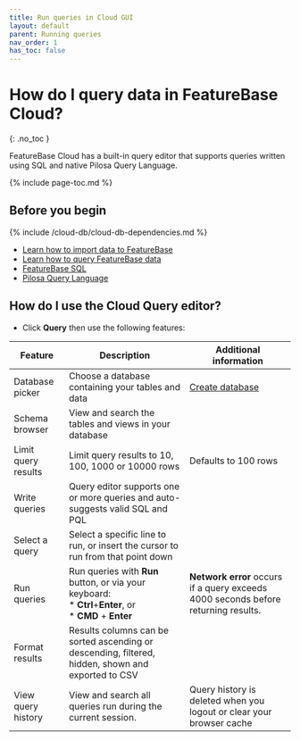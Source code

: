 ```yaml
---
title: Run queries in Cloud GUI
layout: default
parent: Running queries
nav_order: 1
has_toc: false
---
```


# How do I query data in FeatureBase Cloud?
{: .no_toc }

FeatureBase Cloud has a built-in query editor that supports queries written using SQL and native Pilosa Query Language.

{% include page-toc.md %}

## Before you begin

{% include /cloud-db/cloud-db-dependencies.md %}
* [Learn how to import data to FeatureBase](/docs/cloud/cloud-ingest/cloud-ingest-manage)
* [Learn how to query FeatureBase data](/docs/cloud/cloud-query/cloud-query-home)
* [FeatureBase SQL](/docs/sql-guide/sql-guide-home)
* [Pilosa Query Language](/docs/pql-guide/pql-home)

## How do I use the Cloud Query editor?

* Click **Query** then use the following features:

| Feature | Description | Additional information |
|---|---|---|
| Database picker | Choose a database containing your tables and data | [Create database](/docs/cloud/cloud-databases/cloud-db-manage) |
| Schema browser | View and search the tables and views in your database |  |
| Limit query results | Limit query results to 10, 100, 1000 or 10000 rows |  Defaults to 100 rows |
| Write queries | Query editor supports one or more queries and auto-suggests valid SQL and PQL |  |
| Select a query | Select a specific line to run, or insert the cursor to run from that point down |  |
| Run queries | Run queries with **Run** button, or via your keyboard:<br/>* **Ctrl**+**Enter**, or<br/>* **CMD** + **Enter** | **Network error** occurs if a query exceeds 4000 seconds before returning results. |
| Format results | Results columns can be sorted ascending or descending, filtered, hidden, shown and exported to CSV |  |
| View query history | View and search all queries run during the current session. | Query history is deleted when you logout or clear your browser cache |

